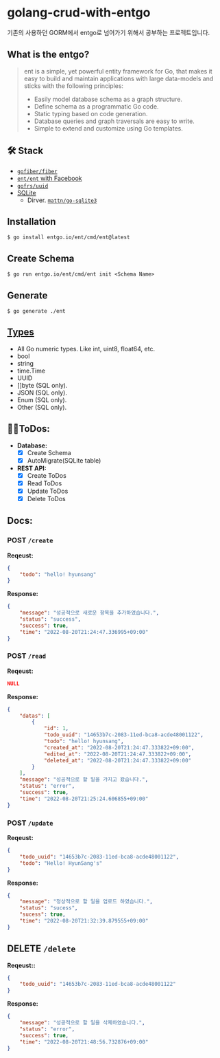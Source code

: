 # golang-crud-with-entgo
기존의 사용하던 GORM에서 entgo로 넘어가기 위해서 공부하는 프로젝트입니다.  

## What is the entgo?
>ent is a simple, yet powerful entity framework for Go, that makes it easy to build and maintain applications with large data-models and sticks with the following principles:  
> - Easily model database schema as a graph structure.
> - Define schema as a programmatic Go code.
> - Static typing based on code generation.
> - Database queries and graph traversals are easy to write.
> - Simple to extend and customize using Go templates.

## 🛠 Stack
- [`gofiber/fiber`](https://gofiber.io/)
- [`ent/ent` with Facebook](https://entgo.io/)
- [`gofrs/uuid`](github.com/gofrs/uuid)
- [SQLite](https://www.sqlite.org/index.html)
  - Dirver. [`mattn/go-sqlite3`](https://pkg.go.dev/github.com/mattn/go-sqlite3@v1.14.15?utm_source=gopls)

## Installation
```shell
$ go install entgo.io/ent/cmd/ent@latest
```

## Create Schema
```shell
$ go run entgo.io/ent/cmd/ent init <Schema Name>
```

## Generate
```shell
$ go generate ./ent
```

## [Types](https://entgo.io/docs/schema-fields/)
- All Go numeric types. Like int, uint8, float64, etc.
- bool
- string
- time.Time
- UUID
- []byte (SQL only).
- JSON (SQL only).
- Enum (SQL only).
- Other (SQL only).

## 👂🏻ToDos:
- **Database:**
  - [X] Create Schema
  - [X] AutoMigrate(SQLite table)
- **REST API:**
  - [X] Create ToDos
  - [X] Read ToDos
  - [X] Update ToDos
  - [X] Delete ToDos

## Docs:
### POST `/create`
**Reqeust:**
```json
{
    "todo": "hello! hyunsang"
}
```

**Response:**
```json
{
    "message": "성공적으로 새로운 항목을 추가하였습니다.",
    "status": "success",
    "success": true,
    "time": "2022-08-20T21:24:47.336995+09:00"
}
```

### POST `/read`
**Reqeust:**
```json
NULL
```

**Response:**
```json
{
    "datas": [
        {
            "id": 1,
            "todo_uuid": "14653b7c-2083-11ed-bca8-acde48001122",
            "todo": "hello! hyunsang",
            "created_at": "2022-08-20T21:24:47.333822+09:00",
            "edited_at": "2022-08-20T21:24:47.333822+09:00",
            "deleted_at": "2022-08-20T21:24:47.333822+09:00"
        }
    ],
    "message": "성공적으로 할 일을 가지고 왔습니다.",
    "status": "error",
    "success": true,
    "time": "2022-08-20T21:25:24.606855+09:00"
}
```

### POST `/update`
**Reqeust:**
```json
{
    "todo_uuid": "14653b7c-2083-11ed-bca8-acde48001122",
    "todo": "Hello! HyunSang's"
}
```

**Response:**
```json
{
    "message": "정상적으로 할 일을 업로드 하였습니다.",
    "status": "sucess",
    "sucess": true,
    "time": "2022-08-20T21:32:39.879555+09:00"
}
```

## DELETE `/delete`
**Reqeust::**
```json
{
    "todo_uuid": "14653b7c-2083-11ed-bca8-acde48001122"
}
```

**Response:**
```json
{
    "message": "성공적으로 할 일을 삭제하였습니다.",
    "status": "error",
    "success": true,
    "time": "2022-08-20T21:48:56.732876+09:00"
}
```
